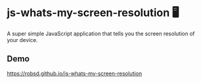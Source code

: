 # js-whats-my-screen-resolution 🖥

A super simple JavaScript application that tells you the screen resolution of your device.

## Demo

https://robsd.github.io/js-whats-my-screen-resolution
